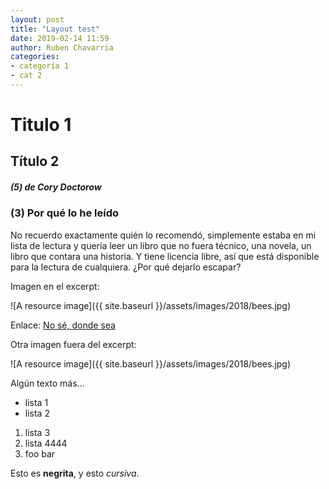 ```yaml
---
layout: post
title: "Layout test"
date: 2019-02-14 11:59
author: Ruben Chavarria
categories: 
- categoría 1
- cat 2
---
```


# Titulo 1

## Título 2

##### (5) de Cory Doctorow

### (3) Por qué lo he leído

No recuerdo exactamente quién lo recomendó, simplemente estaba en mi lista de
lectura y quería leer un libro que no fuera técnico, una novela, un libro que
contara una historia. Y tiene licencia libre, así que está disponible para la
lectura de cualquiera. ¿Por qué dejarlo escapar?

Imagen en el excerpt:

![A resource image]({{ site.baseurl }}/assets/images/2018/bees.jpg)

Enlace: [No sé, donde sea](http://google.es)

<!-- more -->

Otra imagen fuera del excerpt:

![A resource image]({{ site.baseurl }}/assets/images/2018/bees.jpg)

Algún texto más...

- lista 1
- lista 2

1. lista 3
2. lista 4444
3. foo bar

Esto es **negrita**, y esto *cursiva*.

